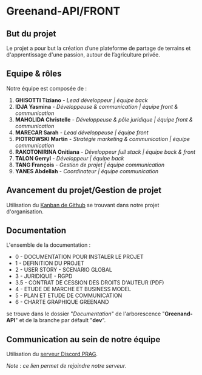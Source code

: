 # Greenand-API/FRONT


## But du projet

Le projet a pour but la création d’une plateforme de partage de terrains et d'apprentissage d'une passion, autour de l’agriculture privée.


## Equipe & rôles

Notre équipe est composée de :
1. **GHISOTTI Tiziano** - _Lead développeur | équipe back_
1. **IDJA Yasmina** - _Développeuse & communication | équipe front & communication_
1. **MAHOLIDA Christelle** - _Développeuse & pôle juridique | équipe front & communication_
1. **MARECAR Sarah** - _Lead développeuse | équipe front_
1. **PIOTROWSKI Martin** - _Stratégie marketing & communication | équipe communication_
1. **RAKOTONIRINA Onitiana** - _Développeur full stack | équipe back & front_
1. **TALON Gerryl** - _Développeur | équipe back_
1. **TANG François** - _Gestion de projet | équipe communication_
1. **YANES Abdellah** - _Coordinateur | équipe communication_


## Avancement du projet/Gestion de projet

Utilisation du [Kanban de Github](https://github.com/orgs/Greenand-MIAGE/projects/2) se trouvant dans notre projet d'organisation.


## Documentation

L'ensemble de la documentation :
* 0 - DOCUMENTATION POUR INSTALER LE PROJET
* 1 - DEFINITION DU PROJET
* 2 - USER STORY - SCENARIO GLOBAL
* 3 - JURIDIQUE - RGPD
* 3.5 - CONTRAT DE CESSION DES DROITS D'AUTEUR (PDF)
* 4 - ETUDE DE MARCHE ET BUSINESS MODEL
* 5 - PLAN ET ETUDE DE COMMUNICATION
* 6 - CHARTE GRAPHIQUE GREENAND

se trouve dans le dossier "_Documentation_" de l'arborescence "**Greenand-API**" et de la branche par défault "**dev**".  


## Communication au sein de notre équipe

Utilisation du [serveur Discord PRAG](https://discord.gg/HCxycaEvUv).

_Note : ce lien permet de rejoindre notre serveur_.
